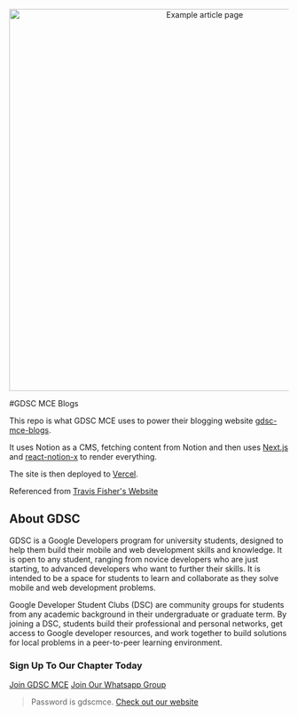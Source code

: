 
<p align="center">
  <a href="https://transitivebullsh.it/nextjs-notion-starter-kit">
    <img alt="Example article page" src="https://i.ibb.co/k5CqmCB/examplepic.png" width="689">
  </a>
</p>
#GDSC MCE Blogs

This repo is what GDSC MCE uses to power their blogging website [gdsc-mce-blogs](https://gdsc-mce-blogs.com).

It uses Notion as a CMS, fetching content from Notion and then uses [Next.js](https://nextjs.org/) and [react-notion-x](https://github.com/NotionX/react-notion-x) to render everything.

The site is then deployed to [Vercel](http://vercel.com).

Referenced from [Travis Fisher's Website](https://transitivebullsh.it)


## About GDSC

GDSC is a Google Developers program for university students, designed to help them build their mobile and web development skills and knowledge. It is open to any student, ranging from novice developers who are just starting, to advanced developers who want to further their skills. It is intended to be a space for students to learn and collaborate as they solve mobile and web development problems.

Google Developer Student Clubs (DSC) are community groups for students from any academic background in their undergraduate or graduate term. By joining a DSC, students build their professional and personal networks, get access to Google developer resources, and work together to build solutions for local problems in a peer-to-peer learning environment.


### Sign Up To Our Chapter Today

[Join GDSC MCE](bit.ly/gdsc-mce-chapter-signup)
[Join Our Whatsapp Group](bit.ly/gdsc-mce-whcg) 
> Password is gdscmce.
[Check out our website](https://gdscmce-main.web.app/) 




